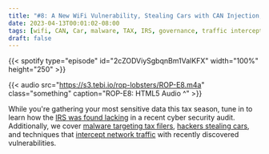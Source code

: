 ```yaml
---
title: "#8: A New WiFi Vulnerability, Stealing Cars with CAN Injection, the IRS Failing a Cyber Audit, and Malware Targeting Tax Filers"
date: 2023-04-13T00:01:02-08:00
tags: [wifi, CAN, Car, malware, TAX, IRS, governance, traffic intercept]
draft: false
---
```


{{< spotify type="episode" id="2cZODViySgbqnBm1ValKFX" width="100%" height="250" >}}

{{< audio src="https://s3.tebi.io/rop-lobsters/ROP-E8.m4a" class="something" caption="ROP-E8: HTML5 Audio ^" >}}

While you're gathering your most sensitive data this tax season, tune in to learn how the [IRS was found lacking](https://fcw.com/it-modernization/2023/04/irs-system-doesnt-meet-all-cloud-security-requirements-watchdog-says/384770/) in a recent cyber security audit. Additionally, we cover [malware targeting tax filers](https://www.securityweek.com/tax-return-filing-service-efile-com-caught-serving-malware/), [hackers stealing cars](https://www.securityweek.com/thieves-use-can-injection-hack-to-steal-cars/), and techniques that [intercept network traffic](https://www.computerworld.com/article/3692434/researchers-warn-of-wi-fi-security-flaw-affecting-ios-android-linux.html) with recently discovered vulnerabilities. 

